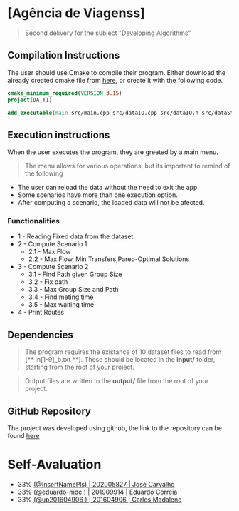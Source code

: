 # [Agência de Viagenss]
> Second delivery for the subject "Developing Algorithms"

## Compilation Instructions

The user should use Cmake to compile their program. Either download the already created cmake file from [here](https://drive.google.com/file/d/194_bxKhkXDc3hGlTG6jYInOKKfjvCFYs/view?usp=sharing), or create it with the following code.

```cmake
cmake_minimum_required(VERSION 3.15)
project(DA_T1)

add_executable(main src/main.cpp src/dataIO.cpp src/dataIO.h src/dataStructs.h src/applicationController.cpp src/applicationController.h src/abstractAlgorithm.cpp src/abstractAlgorithm.h src/algorithms/firstScenario.cpp src/algorithms/firstScenario.h src/algorithms/secondScenario.cpp src/algorithms/secondScenario.h)

```

## Execution instructions
When the user executes the program, they are greeted by a main menu.
> The menu allows for various operations, but its important to remind of the following

 * The user can reload the data without the need to exit the app.
 * Some scenarios have more than one execution option.
 * After computing a scenario, the loaded data will not be afected.

### Functionalities

* 1 - Reading Fixed data from the dataset.
* 2 - Compute Scenario 1
    * 2.1 - Max Flow
    * 2.2 - Max Flow, Min Transfers,Pareo-Optimal Solutions
* 3 - Compute Scenario 2
    * 3.1 - Find Path given Group Size
    * 3.2 - Fix path
    * 3.3 - Max Group Size and Path
    * 3.4 - Find meting time
    * 3.5 - Max waiting time
* 4 - Print Routes

## Dependencies
> The program requires the existance of 10 dataset files to read from (** in[1-9]_b.txt **). These should be located in the **input/** folder, starting from the root of your project. 

> Output files are written to the **output/** file from the root of your project. 

## GitHub Repository

The project was developed using github, the link to the repository can be found [here](https://github.com/LEIC-DA-T10/T2)

# Self-Avaluation
 * 33% [(@InsertNamePls) | 202005827 | José Carvalho](https://github.com/InsertNamePls) 
 * 33% [(@eduardo-mdc ) | 201909914 | Eduardo Correia](https://github.com/eduardo-mdc) 
 * 33% [(@up201604906 ) | 201604906 | Carlos Madaleno](https://github.com/up201604906)

